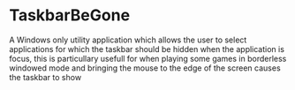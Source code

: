 # TaskbarBeGone
A Windows only utility application which allows the user to select applications for which the taskbar should be hidden when the application is focus, this is particullary usefull for when playing some games in borderless windowed mode and bringing the mouse to the edge of the screen causes the taskbar to show
